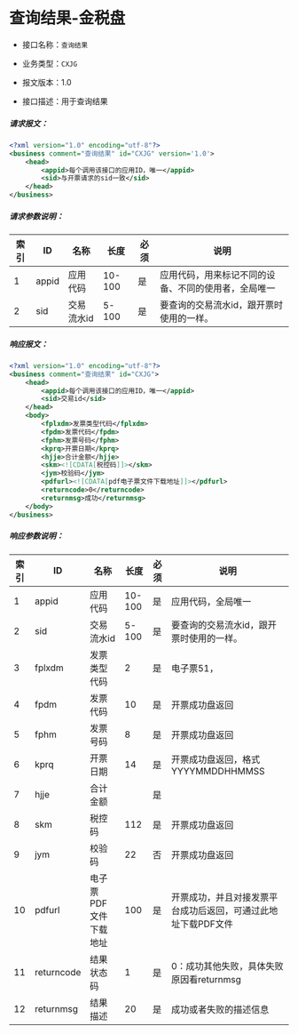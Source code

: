 # 查询结果-金税盘

- 接口名称：`查询结果`

- 业务类型：`CXJG`

- 报文版本：1.0

- 接口描述：用于查询结果

##### 请求报文：

```xml
<?xml version="1.0" encoding="utf-8"?>
<business comment="查询结果" id="CXJG" version='1.0'>
    <head>
        <appid>每个调用该接口的应用ID，唯一</appid>
        <sid>与开票请求的sid一致</sid>
    </head>
</business>
```

##### 请求参数说明：

| 索引 | ID    | 名称       | 长度   | 必须 | 说明                                                 |
| ---- | ----- | ---------- | ------ | ---- | ---------------------------------------------------- |
| 1    | appid | 应用代码   | 10-100 | 是   | 应用代码，用来标记不同的设备、不同的使用者，全局唯一 |
| 2    | sid   | 交易流水id | 5-100  | 是   | 要查询的交易流水id，跟开票时使用的一样。             |

##### 响应报文：

```xml
<?xml version="1.0" encoding="utf-8"?>
<business comment="查询结果" id="CXJG">
    <head>
        <appid>每个调用该接口的应用ID，唯一</appid>
        <sid>交易id</sid>
    </head>
    <body>
        <fplxdm>发票类型代码</fplxdm>
        <fpdm>发票代码</fpdm>
        <fphm>发票号码</fphm>
        <kprq>开票日期</kprq>
        <hjje>合计金额</hjje>
        <skm><![CDATA[税控码]]></skm>
        <jym>校验码</jym>
        <pdfurl><![CDATA[pdf电子票文件下载地址]]></pdfurl>
        <returncode>0</returncode>
        <returnmsg>成功</returnmsg>
    </body>
</business>
```

##### 响应参数说明：    

| 索引 | ID         | 名称                  | 长度   | 必须 | 说明                                                         |
| ---- | ---------- | --------------------- | ------ | ---- | ------------------------------------------------------------ |
| 1    | appid      | 应用代码              | 10-100 | 是   | 应用代码，全局唯一                                           |
| 2    | sid        | 交易流水id            | 5-100  | 是   | 要查询的交易流水id，跟开票时使用的一样。                     |
| 3    | fplxdm     | 发票类型代码          | 2      | 是   | 电子票51，                                                   |
| 4    | fpdm       | 发票代码              | 10     | 是   | 开票成功盘返回                                               |
| 5    | fphm       | 发票号码              | 8      | 是   | 开票成功盘返回                                               |
| 6    | kprq       | 开票日期              | 14     | 是   | 开票成功盘返回，格式YYYYMMDDHHMMSS                           |
| 7    | hjje       | 合计金额              |        | 是   |                                                              |
| 8    | skm        | 税控码                | 112    | 是   | 开票成功盘返回                                               |
| 9    | jym        | 校验码                | 22     | 否   | 开票成功盘返回                                               |
| 10   | pdfurl     | 电子票PDF文件下载地址 | 100    | 是   | 开票成功，并且对接发票平台成功后返回，可通过此地址下载PDF文件 |
| 11   | returncode | 结果状态码            | 1      | 是   | 0：成功其他失败，具体失败原因看returnmsg                     |
| 12   | returnmsg  | 结果描述              | 20     | 是   | 成功或者失败的描述信息                                       |